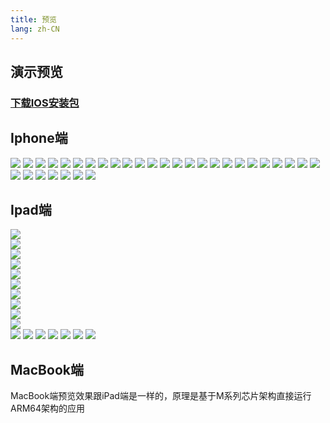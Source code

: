 ```yaml
---
title: 预览
lang: zh-CN
---
```


## 演示预览

### [下载IOS安装包](https://github.com/wangxiang4/dolphin-ios/blob/master/Dolphin.ipa)

## Iphone端
![](/images/ios/ios0.png)
![](/images/ios/ios1.png)
![](/images/ios/ios2.png)
![](/images/ios/ios3.png)
![](/images/ios/ios4.png)
![](/images/ios/ios5.png)
![](/images/ios/ios6.png)
![](/images/ios/ios7.png)
![](/images/ios/ios8.png)
![](/images/ios/ios9.png)
![](/images/ios/ios10.png)
![](/images/ios/ios11.png)
![](/images/ios/ios12.png)
![](/images/ios/ios13.png)
![](/images/ios/ios14.png)
![](/images/ios/ios15.png)
![](/images/ios/ios16.png)
![](/images/ios/ios17.png)
![](/images/ios/ios18.png)
![](/images/ios/ios19.png)
![](/images/ios/ios20.png)
![](/images/ios/ios21.png)
![](/images/ios/ios22.png)
![](/images/ios/ios23.png)
![](/images/ios/ios24.png)
![](/images/ios/ios25.png)
![](/images/ios/ios26.png)
![](/images/ios/ios27.png)
![](/images/ios/ios28.png)
![](/images/ios/ios29.png)
![](/images/ios/ios30.png)
![](/images/ios/ios31.png)

## Ipad端
![](/images/ios/ipad0.png)   
![](/images/ios/ipad1.png)   
![](/images/ios/ipad2.png)   
![](/images/ios/ipad3.png)   
![](/images/ios/ipad4.png)   
![](/images/ios/ipad5.png)   
![](/images/ios/ipad6.png)   
![](/images/ios/ipad7.png)   
![](/images/ios/ipad8.png)   
![](/images/ios/ipad9.png)   
![](/images/ios/ipad10.png)
![](/images/ios/ipad11.png)
![](/images/ios/ipad12.png)
![](/images/ios/ipad13.png)
![](/images/ios/ipad14.png)
![](/images/ios/ipad15.png)
![](/images/ios/ipad16.png)

## MacBook端
MacBook端预览效果跟iPad端是一样的，原理是基于M系列芯片架构直接运行ARM64架构的应用
